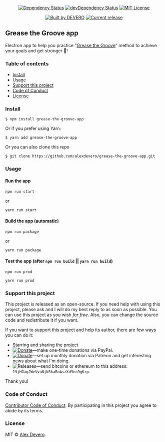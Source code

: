 <p align="center">
  <a href="https://david-dm.org/alexdevero/grease-the-groove-app"><img alt="Dependency Status" src="https://david-dm.org/alexdevero/grease-the-groove-app.svg?style=flat"></a>
  <a href="https://david-dm.org/alexdevero/grease-the-groove-app?type=dev"><img alt="devDependency Status" src="https://david-dm.org/alexdevero/grease-the-groove-app/dev-status.svg?style=flat"></a>
  <a href="http://opensource.org/licenses/MIT"><img alt="MIT License" src="https://img.shields.io/npm/l/express.svg"></a>
</p>

<p align="center">
  <a href="https://alexdevero.com"><img alt="Built by DEVERO" src="https://img.shields.io/badge/built%20by-DEVERO-brightgreen.svg?colorB=d30320"></a>
  <a href="https://github.com/alexdevero/grease-the-groove-app/releases"><img alt="Current release" src="https://img.shields.io/github/release/alexdevero/grease-the-groove-app.svg"></a>
</p>

## Grease the Groove app

Electron app to help you practice "[Grease the Groove]" method to achieve your goals and get stronger 💪!

### Table of contents

* [Install](#install)
* [Usage](#usage)
* [Support this project](#support-this-project)
* [Code of Conduct](#code-of-conduct)
* [License](#license)

### Install

```
$ npm install grease-the-groove-app
```
Or if you prefer using Yarn:
```
$ yarn add grease-the-groove-app
```

Or you can also clone this repo
```
$ git clone https://github.com/alexdevero/grease-the-groove-app.git
```

### Usage
#### Run the app

```
npm run start
```
or
```
yarn run start
```

#### Build the app (automatic)

```
npm run package
```
or
```
yarn run package
```

#### Test the app (after `npm run build` || `yarn run build`)
```
npm run prod
```
```
yarn run prod
```

### Support this project

This project is released as an open-source. If you need help with using this project, please ask and I will do my best reply to as soon as possible. You can use this project as you wish *for free*. Also, you can change the source code and redistribute it if you want.

If you want to support this project and help its author, there are few ways you can do it:

 - Starring and sharing the project
 - [![Donate](https://img.shields.io/badge/Donate-Paypal-brightgreen.svg?colorB=259cd2)](https://www.paypal.com/cgi-bin/webscr?cmd=_s-xclick&hosted_button_id=YKLGUUB34ASEL)—make one-time donations via PayPal.
 - [![Donate](https://img.shields.io/badge/Donate-Patreon-brightgreen.svg?colorB=f86213)](https://www.patreon.com/alexdevero)—set up monthly donation via Patreon and get interesting news about what I'm doing.
 - <img alt="Releases" src="https://img.shields.io/badge/Donate-Bitcoin-brightgreen.svg?colorB=fab915">—send bitcoins or ethereum to this address: `19jHGagJWeVvuNjN3kaBoAszXd9ea9gKzp`.

Thank you!

### Code of Conduct

[Contributor Code of Conduct](code-of-conduct.md). By participating in this project you agree to abide by its terms.

### License

MIT © [Alex Devero](https://alexdevero.com).

<!-- links -->
[Grease the Groove]: https://www.artofmanliness.com/2016/01/20/get-stronger-by-greasing-the-groove/
